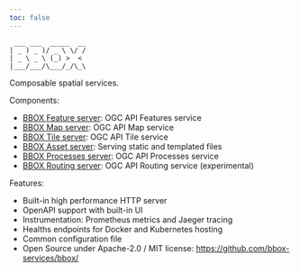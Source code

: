 ```yaml
---
toc: false
---
```


```
 ___ ___  _____  __
| _ ) _ )/ _ \ \/ /
| _ \ _ \ (_) >  < 
|___/___/\___/_/\_\
```

Composable spatial services.

Components:
* [BBOX Feature server](docs/feature-server/): OGC API Features service
* [BBOX Map server](docs/map-server/): OGC API Map service
* [BBOX Tile server](docs/tile-server/): OGC API Tile service
* [BBOX Asset server](docs/asset-server/): Serving static and templated files
* [BBOX Processes server](docs/processes-server/): OGC API Processes service
* [BBOX Routing server](docs/routing-server/): OGC API Routing service (experimental)

Features:
* Built-in high performance HTTP server
* OpenAPI support with built-in UI
* Instrumentation: Prometheus metrics and Jaeger tracing
* Healths endpoints for Docker and Kubernetes hosting
* Common configuration file
* Open Source under Apache-2.0 / MIT license: <https://github.com/bbox-services/bbox/>
